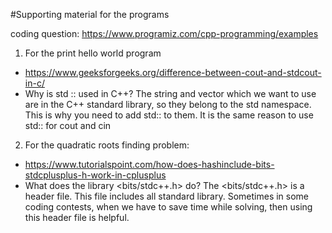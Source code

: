 #Supporting material for the programs

coding question: https://www.programiz.com/cpp-programming/examples

1. For the print hello world program
- https://www.geeksforgeeks.org/difference-between-cout-and-stdcout-in-c/
- Why is std :: used in C++?
The string and vector which we want to use are in the C++ standard library, so they belong to the std namespace. This is why you need to add std:: to them. It is the same reason to use std:: for cout and cin 

2. For the quadratic roots finding problem:
- https://www.tutorialspoint.com/how-does-hashinclude-bits-stdcplusplus-h-work-in-cplusplus
- What does the library <bits/stdc++.h> do?
The <bits/stdc++.h> is a header file. This file includes all standard library. Sometimes in some coding contests, when we have to save time while solving, then using this header file is helpful.
